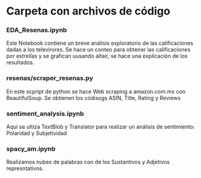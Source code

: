 # Carpeta con archivos de código

### EDA_Resenas.ipynb
Este Notebook contiene un  breve análisis exploratorio de las calificaciones dadas a los televirores. Se hace un conteo para obtener las calificaciones por estrellas y se grafican uusando altair, se hace una explicación de los resultados.

### resenas/scraper_resenas.py
En este scpript de python se hace Web scraping a amazon.com.mx con BeautifulSoup. Se obtienen los códisogs ASIN, Title, Rating y Reviews

### sentiment_analysis.ipynb 
Aqui se ultiza TextBlob y Translator para realizar un análisis de sentimiento: Polaridad y Subjetividad

### spacy_am.ipynb
Realizamos nubes de palabras con de los Sustantivos y Adjetivos represntativos. 

